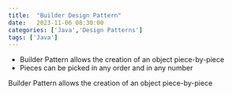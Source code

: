 ```yaml
---
title:  "Builder Design Pattern"
date:   2023-11-06 08:30:00
categories: ['Java','Design Patterns']
tags: ['Java']
---
```



* Builder Pattern allows the creation of an object piece-by-piece
* Pieces can be picked in any order and in any number

Builder Pattern allows the creation of an object piece-by-piece
